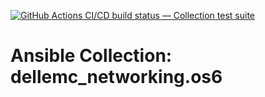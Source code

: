 [![GitHub Actions CI/CD build status — Collection test suite](https://github.com/ansible-collection-migration/dellemc_networking.os6/workflows/Collection%20test%20suite/badge.svg?branch=master)](https://github.com/ansible-collection-migration/dellemc_networking.os6/actions?query=workflow%3A%22Collection%20test%20suite%22)

Ansible Collection: dellemc_networking.os6
=================================================